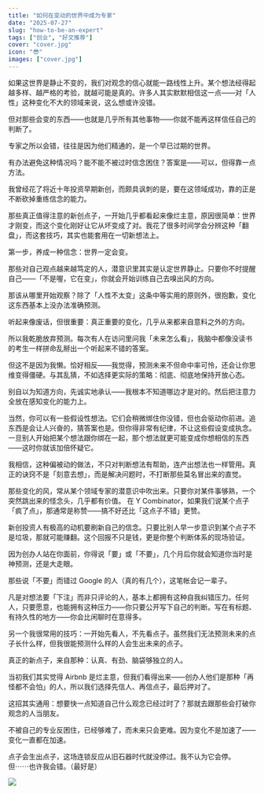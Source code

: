 ```yaml
---
title: "如何在变动的世界中成为专家"
date: "2025-07-27"
slug: "how-to-be-an-expert"
tags: ["创业", "好文推荐"]
cover: "cover.jpg"
icon: "😎"
images: ["cover.jpg"]
---
```

如果这世界是静止不变的，我们对观念的信心就能一路线性上升。某个想法经得起越多样、越严格的考验，就越可能是真的。许多人其实默默相信这一点——对「人性」这种变化不大的领域来说，这么想或许没错。



但对那些会变的东西——也就是几乎所有其他事物——你就不能再这样信任自己的判断了。



专家之所以会错，往往是因为他们精通的，是一个早已过期的世界。



有办法避免这种情况吗？能不能不被过时信念困住？答案是——可以，但得靠一点方法。



我曾经花了将近十年投资早期新创，而颇具讽刺的是，要在这领域成功，靠的正是不断砍掉重练信念的能力。



那些真正值得注意的新创点子，一开始几乎都看起来像烂主意，原因很简单：世界才刚变，而这个变化刚好让它从坏变成了对。我花了很多时间学会分辨这种「翻盘」，而这套技巧，其实也能套用在一切新想法上。



第一步，养成一种信念：世界一定会变。



那些对自己观点越来越笃定的人，潜意识里其实是认定世界静止。只要你不时提醒自己——「不是喔，它在变」，你就会开始训练自己去嗅出风的方向。



那该从哪里开始观察？除了「人性不太变」这条中等实用的原则外，很抱歉，变化这东西基本上没办法准确预测。



听起来像废话，但很重要：真正重要的变化，几乎从来都来自意料之外的方向。



所以我乾脆放弃预测。每次有人在访问里问我「未来怎么看」，我脑中都像没读书的考生一样拼命乱掰出一个听起来不错的答案。



但这不是因为我懒。恰好相反——我觉得，预测未来不但命中率可怜，还会让你思维变得僵硬。与其乱猜，不如选择更实际的策略：彻底、彻底地保持开放心态。



别自以为知道方向，先诚实地承认——我根本不知道哪边才是对的。然后把注意力全放在感知变化的能力上。



当然，你可以有一些假设性想法。它们会稍微绑住你没错，但也会驱动你前进。追东西是会让人兴奋的，猜答案也是。但你得非常有纪律，不让这些假设变成执念。
一旦别人开始把某个想法跟你绑在一起，那个想法就更可能变成你想相信的东西——这时你就该加倍怀疑它。



我相信，这种偏被动的做法，不只对判断想法有帮助，连产出想法也一样管用。真正的诀窍不是「刻意去想」，而是解决问题时，不打断那些莫名冒出来的直觉。



那些变化的风，常从某个领域专家的潜意识中吹出来。只要你对某件事够熟，一个突然跳出来的怪念头，几乎都有价值。
在 Y Combinator，如果我们说某个点子「疯了点」，那通常是称赞——搞不好还比「这点子不错」更赞。



新创投资人有极高的动机要刷新自己的信念。只要比别人早一步意识到某个点子不是垃圾，那就可能赚翻。这个回报不只是钱，更是你整个判断体系的现场验证。



因为创办人站在你面前，你得说「要」或「不要」，几个月后你就会知道你当时是神预测，还是大走眼。



那些说「不要」而错过 Google 的人（真的有几个），这笔帐会记一辈子。



凡是对想法要「下注」而非只评论的人，基本上都拥有这种自我纠错压力。任何人，只要愿意，也能拥有这种压力——你只要公开写下自己的判断。写在有标题、有持久性的地方——你会比闲聊时在意得多。



另一个我很常用的技巧：一开始先看人，不先看点子。虽然我们无法预测未来的点子长什么样，但我很能预测什么样的人会生出未来的点子。



真正的新点子，来自那种：认真、有劲、脑袋够独立的人。



当初我们其实觉得 Airbnb 是烂主意，但我们看得出来——创办人他们是那种「再怪都不会怕」的人，所以我们选择先信人、再信点子，最后押对了。



这招其实通用：想要快一点知道自己什么观念已经过时了？那就去跟那些会打破你观念的人当朋友。



不被自己的专业反困住，已经够难了，而未来只会更难。因为变化不是加速了——变化一直都在加速。



点子会生出点子，这场连锁反应从旧石器时代就没停过。我不认为它会停。
但⋯⋯也许我会错。（最好是）




![](https://prod-files-secure.s3.us-west-2.amazonaws.com/112d0858-5090-4d34-a606-b75eb8d65fd2/46476355-9cf3-4e99-9b7a-3531bc426380/1000202064.png?X-Amz-Algorithm=AWS4-HMAC-SHA256&X-Amz-Content-Sha256=UNSIGNED-PAYLOAD&X-Amz-Credential=ASIAZI2LB4665EAXPSGP%2F20251020%2Fus-west-2%2Fs3%2Faws4_request&X-Amz-Date=20251020T134213Z&X-Amz-Expires=3600&X-Amz-Security-Token=IQoJb3JpZ2luX2VjEEUaCXVzLXdlc3QtMiJHMEUCICuZpvAyoGXssPLVEghLBd3gLESrxzjouatereTJ9b3hAiEA6tNdC%2FejbTJCIiIPb4FApam5joJmox79aWJ9m08nnq4qiAQI7v%2F%2F%2F%2F%2F%2F%2F%2F%2F%2FARAAGgw2Mzc0MjMxODM4MDUiDKzo8F8KjXWGJeQyUyrcAz9we3Kn3u7dZP3ZD6uQPyLLp5l8tFWkFo4ICDyGjdDDJJ1TDDdlcgKNaxuR3IL5shKMASrdlSyRfiLiEhTlaFTnCW1ssnoFXR4QLRN67QUJnUNEqRF1lceDGkAjxfDtn0uQGytVyh%2BWC0eMA1VlsxFCBqorjta7XA4qI62Ov4eCswQFBZpLEjEay1VjM8u7EOfL%2BQSN2%2BGgNTJi9794dLWOOgRoUxlkj3wxUXPE2m9%2FeENMPD8Q2okzXKHccaG7A8VZq9o5YZwrW0zJjiAHMkSeYlMCAFNfS%2FsHMh4JOjs7be9mkXGrH1UJ9wEHI9lgIRJHhswjr%2FjYroR%2BD5A9oYq0FooCFBvhpiUjzbJGOGlKYaMGMv018PM%2BpZi65AGQmu5uaRc5Z11il3%2BZMUR4wM6BLvr3O2yWukeIej3wkpWN4LapGW4NsmAxCcjRAcNqrb%2FlPsNk%2BJMDQCAecWtBUrLgQS7Vv8xJIYPSxULBRarYLiJKmosuAHfWTgDDqOYbvG4WgZNzw8QuC6l%2B8%2FN8baDgQHTHtF2l0yPd8aChFmJEyNjLzLWcFCO4gETawy3fTn%2FjEREGWrD22yC1ovw3j2PsDrSHkU%2BMQjAYD1B%2BD7fpE6oL0jp542dpK5r1MPvX2McGOqUBrObnq8Tat35PWla3CwAE7r2ZKmTurq8diw3683NkD4GnwdbRY%2BvkD4eMrEb6hDcSdrrgrhiXRWogK5mnTBg2jXna8%2FW8VPZaWxv6w2H%2FUC%2FWdltZZk%2FoNDbQrH2sTW66fWnivtoozw4Sn7bfx9m2kcVzYGAQwdttoiL%2FSH3IKbF9dQqCkSEWyRFU1coyiGmoVzYQ4wcgKi7zDPbC6aqIxQo%2Fqz5p&X-Amz-Signature=0d2458e2e3f12a4e3e639a1e5d0904e3b6a2c9ac21c2ee20fe2b74c39b133833&X-Amz-SignedHeaders=host&x-amz-checksum-mode=ENABLED&x-id=GetObject)

